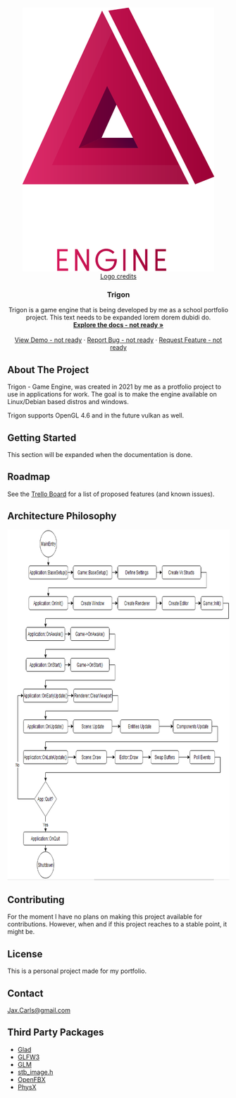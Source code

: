 

<!-- PROJECT LOGO -->
<br />
<p align="center">
  <a href="https://github.com/github_username/repo_name">
    <img src="https://github.com/Jaxilian/Trigon/blob/main/Trigon_transp.png" alt="Logo" width="436.5" height="597">
    <br>
    <a href="https://www.adamandersson.com/">Logo credits</a>
  </a>

  <h3 align="center">Trigon</h3>

  <p align="center">
    Trigon is a game engine that is being developed by me as a school portfolio project. This text needs to be expanded lorem dorem dubidi do. 
    <br />
    <a href="https://github.com/github_username/repo_name"><strong>Explore the docs - not ready »</strong></a>
    <br />
    <br />
    <a href="https://github.com/github_username/repo_name">View Demo - not ready</a>
    ·
    <a href="https://github.com/github_username/repo_name/issues">Report Bug - not ready</a>
    ·
    <a href="https://github.com/github_username/repo_name/issues">Request Feature - not ready</a>
  </p>
</p>


<!-- ABOUT THE PROJECT -->
## About The Project

Trigon - Game Engine, was created in 2021 by me as a protfolio project to use in applications for work. The goal is to make the engine available on Linux/Debian based distros and windows. 

Trigon supports OpenGL 4.6 and in the future vulkan as well. 


<!-- GETTING STARTED -->
## Getting Started

This section will be expanded when the documentation is done.


<!-- ROADMAP -->
## Roadmap

See the [Trello Board](https://trello.com/b/97EPGds5/trigon) for a list of proposed features (and known issues).


## Architecture Philosophy
<img src="https://github.com/Jaxilian/Trigon/blob/main/FlowChart.png" alt="FlowChart" width="794" height="794">

<!-- CONTRIBUTING -->
## Contributing

For the moment I have no plans on making this project available for contributions. However, when and if this project reaches to a stable point, it might be.



<!-- LICENSE -->
## License

This is a personal project made for my portfolio. 



<!-- CONTACT -->
## Contact

Jax.Carls@gmail.com


<!-- ACKNOWLEDGEMENTS -->
## Third Party Packages

* [Glad](https://github.com/Dav1dde/glad)
* [GLFW3](https://github.com/glfw/glfw)
* [GLM](https://github.com/g-truc/glm)
* [stb_image.h](https://github.com/nothings/stb)
* [OpenFBX](https://github.com/nem0/OpenFBX)
* [PhysX](https://github.com/NVIDIAGameWorks/PhysX)





<!-- MARKDOWN LINKS & IMAGES -->
<!-- https://www.markdownguide.org/basic-syntax/#reference-style-links -->
[contributors-shield]: https://img.shields.io/github/contributors/github_username/repo.svg?style=for-the-badge
[contributors-url]: https://github.com/github_username/repo_name/graphs/contributors
[forks-shield]: https://img.shields.io/github/forks/github_username/repo.svg?style=for-the-badge
[forks-url]: https://github.com/github_username/repo_name/network/members
[stars-shield]: https://img.shields.io/github/stars/github_username/repo.svg?style=for-the-badge
[stars-url]: https://github.com/github_username/repo_name/stargazers
[issues-shield]: https://img.shields.io/github/issues/github_username/repo.svg?style=for-the-badge
[issues-url]: https://github.com/github_username/repo_name/issues
[license-shield]: https://img.shields.io/github/license/github_username/repo.svg?style=for-the-badge
[license-url]: https://github.com/github_username/repo_name/blob/master/LICENSE.txt
[linkedin-shield]: https://img.shields.io/badge/-LinkedIn-black.svg?style=for-the-badge&logo=linkedin&colorB=555
[linkedin-url]: https://linkedin.com/in/github_username


 
